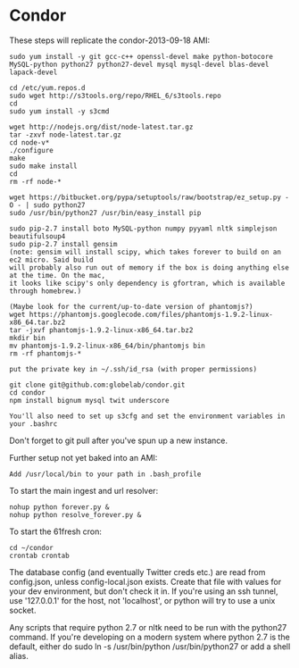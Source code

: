 # Condor

These steps will replicate the condor-2013-09-18 AMI:

    sudo yum install -y git gcc-c++ openssl-devel make python-botocore MySQL-python python27 python27-devel mysql mysql-devel blas-devel lapack-devel

    cd /etc/yum.repos.d
    sudo wget http://s3tools.org/repo/RHEL_6/s3tools.repo
    cd
    sudo yum install -y s3cmd

    wget http://nodejs.org/dist/node-latest.tar.gz
    tar -zxvf node-latest.tar.gz
    cd node-v*
    ./configure
    make
    sudo make install
    cd
    rm -rf node-*

    wget https://bitbucket.org/pypa/setuptools/raw/bootstrap/ez_setup.py -O - | sudo python27
    sudo /usr/bin/python27 /usr/bin/easy_install pip

    sudo pip-2.7 install boto MySQL-python numpy pyyaml nltk simplejson beautifulsoup4
    sudo pip-2.7 install gensim
    (note: gensim will install scipy, which takes forever to build on an ec2 micro. Said build
    will probably also run out of memory if the box is doing anything else at the time. On the mac,
    it looks like scipy's only dependency is gfortran, which is available through homebrew.)

    (Maybe look for the current/up-to-date version of phantomjs?)
    wget https://phantomjs.googlecode.com/files/phantomjs-1.9.2-linux-x86_64.tar.bz2
    tar -jxvf phantomjs-1.9.2-linux-x86_64.tar.bz2
    mkdir bin
    mv phantomjs-1.9.2-linux-x86_64/bin/phantomjs bin
    rm -rf phantomjs-*

    put the private key in ~/.ssh/id_rsa (with proper permissions)

    git clone git@github.com:globelab/condor.git
    cd condor
    npm install bignum mysql twit underscore

    You'll also need to set up s3cfg and set the environment variables in your .bashrc

Don't forget to git pull after you've spun up a new instance.

Further setup not yet baked into an AMI:
    
    Add /usr/local/bin to your path in .bash_profile

To start the main ingest and url resolver:

    nohup python forever.py &
    nohup python resolve_forever.py &

To start the 61fresh cron:

    cd ~/condor
    crontab crontab

The database config (and eventually Twitter creds etc.) are read from config.json, unless config-local.json exists. Create that file with values for your dev environment, but don't check it in. If you're using an ssh tunnel, use '127.0.0.1' for the host, not 'localhost', or python will try to use a unix socket.

Any scripts that require python 2.7 or nltk need to be run with the python27 command. If you're developing on a modern system where python 2.7 is the default, either do
    sudo ln -s /usr/bin/python /usr/bin/python27
or add a shell alias.
